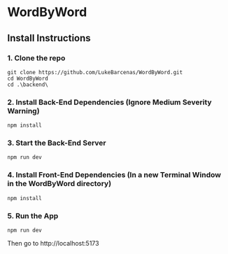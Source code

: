 # WordByWord

## Install Instructions

### 1. Clone the repo
```console
git clone https://github.com/LukeBarcenas/WordByWord.git
cd WordByWord
cd .\backend\
```

### 2. Install Back-End Dependencies (Ignore Medium Severity Warning)
```console
npm install
```

### 3. Start the Back-End Server
```console
npm run dev
```

### 4. Install Front-End Dependencies (In a new Terminal Window in the WordByWord directory)
```console
npm install
```

### 5. Run the App
```console
npm run dev
```

Then go to http://localhost:5173
